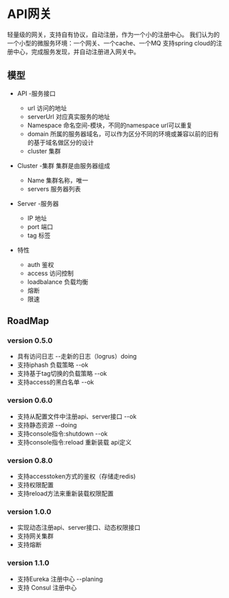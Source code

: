 # API网关
轻量级的网关，支持自有协议，自动注册，作为一个小的注册中心。
我们认为的一个小型的微服务环境：一个网关、一个cache、一个MQ
支持spring cloud的注册中心，完成服务发现，并自动注册进入网关中。
## 模型
* API -服务接口
  * url 访问的地址
  * serverUrl 对应真实服务的地址
  * Namespace 命名空间-模块，不同的namespace url可以重复
  * domain 所属的服务器域名，可以作为区分不同的环境或兼容以前的旧有的基于域名做区分的设计
  * cluster 集群

* Cluster -集群
集群是由服务器组成
  * Name 集群名称，唯一
  * servers 服务器列表

* Server -服务器
  * IP   地址
  * port 端口
  * tag 标签

* 特性
  * auth   鉴权
  * access 访问控制
  * loadbalance 负载均衡
  * 熔断
  * 限速
  
## RoadMap
### version 0.5.0
* 具有访问日志 --走新的日志（logrus）doing
* 支持iphash 负载策略 --ok
* 支持基于tag切换的负载策略 --ok
* 支持access的黑白名单 --ok

### version 0.6.0
* 支持从配置文件中注册api、server接口 --ok
* 支持静态资源 --doing
* 支持console指令:shutdown  --ok
* 支持console指令:reload 重新装载 api定义


### version 0.8.0
* 支持accesstoken方式的鉴权（存储走redis)
* 支持权限配置
* 支持reload方法来重新装载权限配置


### version 1.0.0
* 实现动态注册api、server接口、动态权限接口
* 支持网关集群
* 支持熔断

### version 1.1.0
* 支持Eureka 注册中心 --planing
* 支持 Consul 注册中心 

